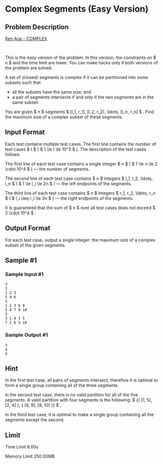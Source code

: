 # Complex Segments (Easy Version)

## Problem Description

[Ken Arai - COMPLEX](https://soundcloud.com/diatomichail2/complex)

⠀



This is the easy version of the problem. In this version, the constraints on $ n $ and the time limit are lower. You can make hacks only if both versions of the problem are solved.

A set of (closed) segments is complex if it can be partitioned into some subsets such that

- all the subsets have the same size; and
- a pair of segments intersects if and only if the two segments are in the same subset.

You are given $ n $ segments $ [l_1, r_1], [l_2, r_2], \ldots, [l_n, r_n] $ . Find the maximum size of a complex subset of these segments.

## Input Format

Each test contains multiple test cases. The first line contains the number of test cases $ t $ ( $ 1 \le t \le 10^3 $ ). The description of the test cases follows.

The first line of each test case contains a single integer $ n $ ( $ 1 \le n \le 2 \cdot 10^4 $ ) — the number of segments.

The second line of each test case contains $ n $ integers $ l_1, l_2, \ldots, l_n $ ( $ 1 \le l_i \le 2n $ ) — the left endpoints of the segments.

The third line of each test case contains $ n $ integers $ r_1, r_2, \ldots, r_n $ ( $ l_i \leq r_i \le 2n $ ) — the right endpoints of the segments.

It is guaranteed that the sum of $ n $ over all test cases does not exceed $ 2 \cdot 10^4 $ .

## Output Format

For each test case, output a single integer: the maximum size of a complex subset of the given segments.

## Sample #1

### Sample Input #1

```
3
3
1 2 3
5 4 6
5
1 2 3 6 8
5 4 7 9 10
5
3 1 4 1 5
7 2 6 5 10
```

### Sample Output #1

```
3
4
4
```

## Hint

In the first test case, all pairs of segments intersect, therefore it is optimal to form a single group containing all of the three segments.

In the second test case, there is no valid partition for all of the five segments. A valid partition with four segments is the following: $ \{\{ [1, 5], [2, 4] \}, \{ [6, 9], [8, 10] \}\} $ .

In the third test case, it is optimal to make a single group containing all the segments except the second.

## Limit



Time Limit
6.00s

Memory Limit
250.00MB